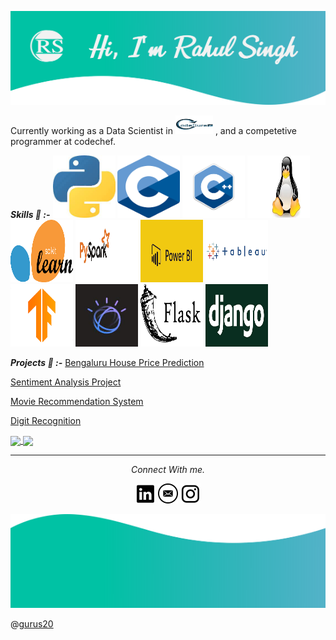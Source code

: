 <a href="https://rahul-singh98.github.io/"><img height="150" width="850" src="https://github.com/Rahul-singh98/Rahul-singh98/blob/master/readme_resources/Top.png"></a>

Currently working as a Data Scientist in <img height="30" width="60" src="https://github.com/Rahul-singh98/Rahul-singh98/blob/master/readme_resources/CodeSurelogo.png"> , and a competetive programmer at codechef.

***Skills :dart: :-***
<img height="100" width="100" src="https://github.com/Rahul-singh98/Rahul-singh98/blob/master/readme_resources/python.jpeg"> <img height="100" width="100" src="https://github.com/Rahul-singh98/Rahul-singh98/blob/master/readme_resources/c.png"> <img height="100" width="100" src="https://github.com/Rahul-singh98/Rahul-singh98/blob/master/readme_resources/cpp.png"> <img height="100" width="100" src="https://github.com/Rahul-singh98/Rahul-singh98/blob/master/readme_resources/linux.jpeg"> <img height="100" width="100" src="https://github.com/Rahul-singh98/Rahul-singh98/blob/master/readme_resources/sklearn.png"> <img height="100" width="100" src="https://github.com/Rahul-singh98/Rahul-singh98/blob/master/readme_resources/pyspark.png"> <img height="100" width="100" src="https://github.com/Rahul-singh98/Rahul-singh98/blob/master/readme_resources/powerbi.png"> <img height="100" width="100" src="https://github.com/Rahul-singh98/Rahul-singh98/blob/master/readme_resources/tableau.png"> <img height="100" width="100" src="https://github.com/Rahul-singh98/Rahul-singh98/blob/master/readme_resources/tf.png"> <img height="100" width="100" src="https://github.com/Rahul-singh98/Rahul-singh98/blob/master/readme_resources/watson.jpeg"> <img height="100" width="100" src="https://github.com/Rahul-singh98/Rahul-singh98/blob/master/readme_resources/flask.png"> <img height="100" width="100" src="https://github.com/Rahul-singh98/Rahul-singh98/blob/master/readme_resources/django.png">

***Projects :memo: :-***
[Bengaluru House Price Prediction](https://github.com/Rahul-singh98/Bengaluru_House_Prediction)

[Sentiment Analysis Project](https://github.com/Rahul-singh98/Sentiment_Analysis_Project)

[Movie Recommendation System](https://github.com/Rahul-singh98/movie_recommendation)

[Digit Recognition](https://github.com/Rahul-singh98/Deep_learning_projects)


<a href="https://github.com/Rahul-singh98">
  <img align="center" src="https://github-readme-stats.vercel.app/api/top-langs/?username=Rahul-singh98&layout=compact" />
</a>
<a href="https://github.com/Rahul-singh98">
  <img align="center" src="https://github-readme-stats.vercel.app/api?username=Rahul-singh98&bg_color=30,e96443,904e95&title_color=fff&text_color=fff&hide=prs,issues" />
</a>

<hr>
<p align="center">
  <i>Connect With me.</i>

  <p align="center">
    <a href="https://www.linkedin.com/in/rahul-singh-432555194" alt="Linkedin"><img src="https://github.com/Rahul-singh98/Rahul-singh98/blob/master/readme_resources/linkedin.png"></a>
    <a href="mailto:rahulrajput98fun@gmail.com" alt="Contact me"><img src="https://github.com/Rahul-singh98/Rahul-singh98/blob/master/readme_resources/mail.png"></a>
    <a href="https://www.instagram.com/karan_8510" alt="Instagram"><img src="https://github.com/Rahul-singh98/Rahul-singh98/blob/master/readme_resources/instagram.png"></a>
  </p>
</p>

<a href="https://rahul-singh98.github.io/"><img height="150" width="850" src="https://github.com/Rahul-singh98/Rahul-singh98/blob/master/readme_resources/Bottom.png"></a>

@[gurus20](https://github.com/gurus20)
